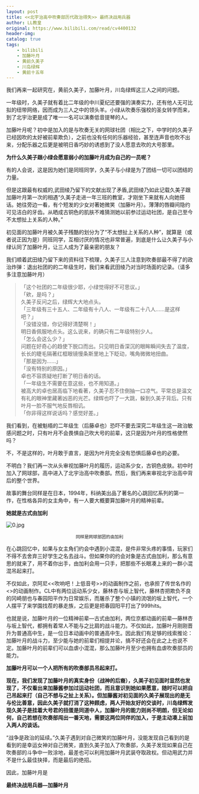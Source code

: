 ```yaml
---
layout: post
title: <<北宇治高中吹奏部历代政治得失>> 最终决战用兵器
author: LL教皇
original: https://www.bilibili.com/read/cv4400132
header-img: 
catalog: true
tags:
    - bilibili
    - 加藤叶月
    - 黄前久美子
    - 川岛绿辉
    - 黄前十五年
---
```


我们再来一起研究在，黄前久美子，加藤叶月，川岛绿辉这三人之间的问题。

一年级时，久美子就有着比二年级的中川夏纪还要强的演奏实力，还有他人无可比拟的纽带网络，因而成为三人之中的领头羊。小绿从吹奏乐强校的圣女转学而来，到了北宇治更是成了唯一一名可以演奏低音提琴的人。

加藤叶月呢？初中是加入的是与吹奏无关的网球社团（相比之下，中学时的久美子已经因吹的太好被前辈欺负），之前也没有任何的乐器经验，甚至连声音也吹不出来，分配乐器之后更是被明日香巧妙的诱惑到了没人愿意去吹的大号那里。

**为什么久美子跟小绿会愿意弱小的加藤叶月成为自己的一员呢？**

有的人会说，这是因为她们是同班同学，久美子与小绿是为了团结一切可以团结的力量。

但是这跟最有权威的,武田绫乃留下的文献出现了矛盾,武田绫乃如此记载久美子跟加藤叶月第一次的相遇“久美子走进一年三班的教室，才刚坐下来就有人向她搭话。她往旁边一看，有个短发的少女对著她微笑（加藤叶月）。薄薄的唇瓣间隐约可见洁白的牙齿。从晒成古铜色的肌肤不难猜测她以前参过运动社团，是自己至今不太想扯上关系的人种。”

初见面的加藤叶月被久美子残酷的划分为了“不太想扯上关系的人种”，就算是（或者说正因为是）同班同学，互相讨厌的情况也非常普遍，到底是什么让久美子与小绿认同了加藤叶月，让三人成为了最亲密的朋友？

我们顺着武田绫乃留下来的资料往下梳理，久美子三人注意到吹奏部最不得了的政治炸弹：退出社团的的二年级生时，我们来看武田绫乃对当时场面的记录。（请多多注意加藤叶月）

>「这个社团的二年级很少耶，小绿觉得好不可思议。」  
>「欸，是吗？」  
>久美子反问之后，绿辉大大地点头。  
>「三年级有三十五人、二年级有十八人、一年级有二十八人……是这样吧？」  
>「没错没错，你记得好清楚啊！」  
>明日香佩服地点头。这么说来，的确只有二年级特别少人。  
>「怎么会这么少？」  
>问题在好奇心的趋使下脱口而出。只见明日香深沉的眼眸瞬间失去了温度，长长的睫毛隔著红框眼镜慢条斯里地上下眨动，嘴角微微地扭曲。  
>「那是因为……」  
>「没有特别的原因。」  
>卓也不容质疑地打断了明日香的话。  
>「一年级生不需要在意这些，也不用知道。」  
>被高大的卓也居高临下地看著，久美子忍不住倒抽一口凉气。平常总是温文有礼的眼神里藏著凶恶的光芒。绿辉也吓了一大跳，躲到久美子背后。只有叶月一脸不服气地反唇相讥。  
>「你非得这样说话吗？感觉好差。」

我们看到，在被魁梧的二年级生（后藤卓也）恐吓不要去深究二年级生这一政治敏感问题之时，只有叶月不会畏惧自己吹大号的前辈，这只是因为叶月的性格使然吗？

不，不是这样的，叶月敢于直言，是因为叶月完全没有恐惧后藤卓也的必要。

不明白？我们再一次从头审视加藤叶月的履历，运动系少女，古铜色皮肤。初中时加入了网球部，高中进入了北宇治高中吹奏部。然后，我们再来审视北宇治高中背后的整个世界。

故事的舞台同样是在日本，1994年，科纳美出品了著名的心跳回忆系列的第一作，在性格各异的女主角中，有一人要大概要算加藤叶月的精神前辈。

**她就是古式由加利**

![0.jpg](https://s2.loli.net/2023/04/24/agXeLuWxriKbpkO.jpg)
<div style="text-align:center">
    <span><small>同样是网球部团的由加利</small></span>
</div>

在心跳回忆中，如果与女主角们约会中遇到小混混，是件非常头疼的事情，玩家们不得不去舍弃三好学生之名去战斗。但如果你的约会对象是古式由加利，那么有意思的就来了，用不着你出手，由加利会用一只手，把那些不长眼凑上来的一群小混混吊起来打。

不仅如此，京阿尼<<吹响吧！上低音号>>的动画制作之前，也承担了传世名作的<<CLNNAD>>的动画制作。CL中有两位运动系少女，藤林杏与坂上智代，藤林杏把欺负不良的冈崎朋也与春园阳平作为日常娱乐，而屠杀了整个小镇的流氓的坂上智代，一个人摆平了来学園找茬的暴走族，之后更是把春园阳平打出了999hits。

也就是说，加藤叶月的一位精神前辈—古式由加利，两位京都动画的前辈—藤林杏与坂上智代，都拥有着常人不能与之比肩的战斗能力。不仅如此，加藤叶月刚刚晋升为普通高中生，是一位日本动画中的普通高中生。因此我们有足够的线索推论：加藤叶月的战斗力，至少能与她的前辈们相提并论，搞不好还会在此之上也说不定。加藤叶月的前辈们可以血虐小混混，那么加藤叶月至少也拥有血虐吹奏部员的能力。

**加藤叶月可以一个人把所有的吹奏部员吊起来打。**

**现在，我们发现了加藤叶月的真实身份（战神的后裔），久美子初见面时显然也发现了，不仅看出来加藤酱参加过运动社团，而且意识到她如果愿意，随时可以把自己吊起来打（自己不想与之扯上关系）。但加藤酱对初见面的久美子展现出的是无与伦比善意，因此久美子就打消了这种顾虑，两人开始友好的交谈时，川岛绿辉发现久美子是挂着大号君的扭蛋是同道中人，加藤叶月的能力则尚不明朗，但无论如何，自己若想在吹奏部闯出一番天地，需要这两位同伴的加入，于是主动凑上前加入两人的谈话。**

“战争是政治的延续。”久美子遇到对自己微笑的加藤叶月，没能发现自己看到的是看到的是幸运女神对自己微笑，直到久美子加入了吹奏部，久美子发现如果自己在吹奏部的斗争中一败涂地，最差也可以利用加藤叶月武装夺取政权。但动用武力并不是什么最佳抉择，而是最后的绝招。

因此，加藤叶月是

**最终决战用兵器—加藤叶月**
